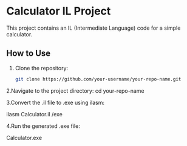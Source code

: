 # Calculator IL Project

This project contains an IL (Intermediate Language) code for a simple calculator.

## How to Use

1. Clone the repository:
   ```bash
   git clone https://github.com/your-username/your-repo-name.git

2.Navigate to the project directory:
cd your-repo-name

3.Convert the .il file to .exe using ilasm:

ilasm Calculator.il /exe

4.Run the generated .exe file:

Calculator.exe
